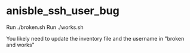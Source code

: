 # anisble_ssh_user_bug

Run ./broken.sh
Run ./works.sh

You likely need to update the inventory file and the username in "broken and works"
